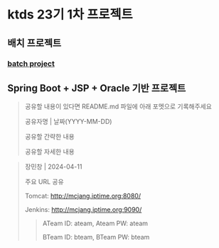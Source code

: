# ktds 23기 1차 프로젝트
## 배치 프로젝트
### [batch project](https://github.com/seccoding/batch-exam)
## Spring Boot + JSP + Oracle 기반 프로젝트
> 공유할 내용이 있다면 README.md 파일에 아래 포멧으로 기록해주세요
> 
> 공유자명 | 날짜(YYYY-MM-DD)
> 
> 공유할 간략한 내용
> 
> 공유할 자세한 내용
> 

> 장민창 | 2024-04-11
>
> 주요 URL 공유
> 
> Tomcat: http://mcjang.iptime.org:8080/
>
> Jenkins: http://mcjang.iptime.org:9090/
> > ATeam ID: ateam,
> > Ateam PW: ateam
> >
> > BTeam ID: bteam,
> > BTeam PW: bteam
> 
